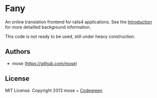 Fany
====

An online translation frontend for rails4 applications. See the [Introduction](https://github.com/mose/fany/wiki/Introduction) for more detailled background information.

This code is not ready to be used, still under heavy construction.

Authors
---

* mose (https://github.com/mose)

License
---

MIT License. Copyright 2013 mose + [Codegreen](http://codegreenit.com)